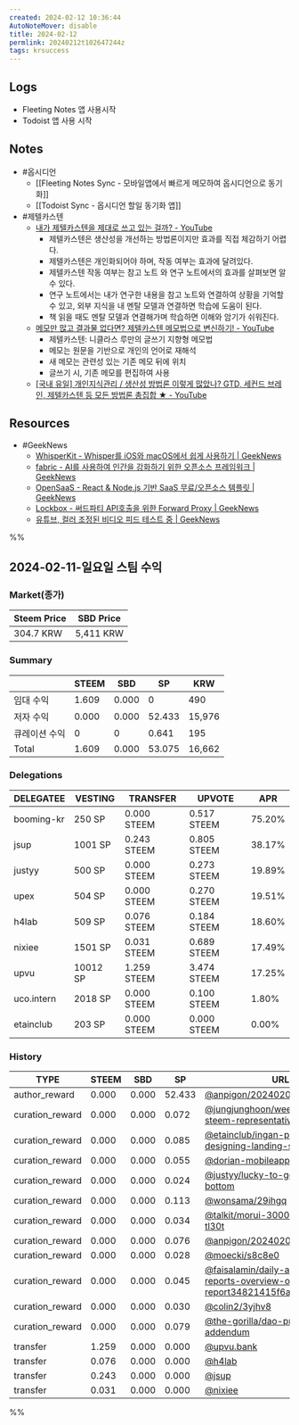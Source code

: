 ```yaml
---
created: 2024-02-12 10:36:44
AutoNoteMover: disable
title: 2024-02-12
permlink: 20240212t102647244z
tags: krsuccess
---
```


## Logs
- Fleeting Notes 앱 사용시작
- Todoist 앱 사용 시작

## Notes
- #옵시디언
	- [[Fleeting Notes Sync - 모바일앱에서 빠르게 메모하여 옵시디언으로 동기화]]
	- [[Todoist Sync - 옵시디언 할일 동기화 앱]]
- #제텔카스텐
	- [내가 제텔카스텐을 제대로 쓰고 있는 걸까? - YouTube](https://youtu.be/V8x2dxgabfs?si=O3gtwerg-mTgI6Gt)
		- 제텔카스텐은 생산성을 개선하는 방법론이지만 효과를 직접 체감하기 어렵다.
		- 제텔카스텐은 개인화되어야 하며, 작동 여부는 효과에 달려있다.
		- 제텔카스텐 작동 여부는 참고 노트 와 연구 노트에서의 효과를 살펴보면 알 수 있다.
		- 연구 노트에서는 내가 연구한 내용을 참고 노트와 연결하여 상황을 기억할 수 있고, 외부 지식을 내 멘탈 모델과 연결하면 학습에 도움이 된다.
		- 책 읽을 때도 멘탈 모델과 연결해가며 학습하면 이해와 암기가 쉬워진다.
	- [메모만 많고 결과물 없다면? 제텔카스텐 메모법으로 변신하기! - YouTube](https://youtu.be/CoGFEoFXQT8?si=LEST3q6q2E3iC6cT)
		- 제텔카스텐: 니클라스 루만의 글쓰기 지향형 메모법
		- 메모는 원문을 기반으로 개인의 언어로 재해석
		- 새 메모는 관련성 있는 기존 메모 뒤에 위치
		- 글쓰기 시, 기존 메모를 편집하여 사용
	- [[국내 유일] 개인지식관리 / 생산성 방법론 이렇게 많았나? GTD, 세컨드 브레인, 제텔카스텐 등 모든 방법론 총집합 ★ - YouTube](https://youtu.be/RyZzJb3QFVU?si=hgyI9J87uZIqx7LV)

## Resources
- #GeekNews
	- [WhisperKit - Whisper를 iOS와 macOS에서 쉽게 사용하기 | GeekNews](https://news.hada.io/topic?id=13304)
	- [fabric - AI를 사용하여 인간을 강화하기 위한 오픈소스 프레임워크 | GeekNews](https://news.hada.io/topic?id=13305)
	- [OpenSaaS - React & Node.js 기반 SaaS 무료/오픈소스 템플릿 | GeekNews](https://news.hada.io/topic?id=13310)
	- [Lockbox - 써드파티 API호출을 위한 Forward Proxy | GeekNews](https://news.hada.io/topic?id=13315)
	- [유튜브, 컬러 조정된 비디오 피드 테스트 중 | GeekNews](https://news.hada.io/topic?id=13322)

%%

## 2024-02-11-일요일 스팀 수익

### Market(종가)
| Steem Price | SBD Price |
| --- | --- |
| 304.7 KRW | 5,411 KRW |

### Summary
| | STEEM | SBD | SP | KRW |
| --- | --- | --- | --- |--- |
| 임대 수익 | 1.609 | 0.000 | 0 | 490 |
| 저자 수익 | 0.000 | 0.000 | 52.433 | 15,976 |
| 큐레이션 수익 | 0 | 0 | 0.641 | 195 |
| Total | 1.609 | 0.000 | 53.075 | 16,662 |

### Delegations
| DELEGATEE | VESTING | TRANSFER | UPVOTE | APR |
| --- | --- | --- | --- | --- |
| booming-kr | 250 SP | 0.000 STEEM | 0.517 STEEM | 75.20% |
| jsup | 1001 SP | 0.243 STEEM | 0.805 STEEM | 38.17% |
| justyy | 500 SP | 0.000 STEEM | 0.273 STEEM | 19.89% |
| upex | 504 SP | 0.000 STEEM | 0.270 STEEM | 19.51% |
| h4lab | 509 SP | 0.076 STEEM | 0.184 STEEM | 18.60% |
| nixiee | 1501 SP | 0.031 STEEM | 0.689 STEEM | 17.49% |
| upvu | 10012 SP | 1.259 STEEM | 3.474 STEEM | 17.25% |
| uco.intern | 2018 SP | 0.000 STEEM | 0.100 STEEM | 1.80% |
| etainclub | 203 SP | 0.000 STEEM | 0.000 STEEM | 0.00% |

### History
| TYPE | STEEM | SBD | SP | URL |
| --- | --- | --- | --- | --- |
| author_reward | 0.000 | 0.000 | 52.433 | [@anpigon/20240204t135328872z](https://steemit.com/@anpigon/20240204t135328872z) |
| curation_reward | 0.000 | 0.000 | 0.072 | [@jungjunghoon/weekly-report-as-steem-representative-2-04-2023](https://steemit.com/@jungjunghoon/weekly-report-as-steem-representative-2-04-2023) |
| curation_reward | 0.000 | 0.000 | 0.085 | [@etainclub/ingan-project-designing-landing-screen](https://steemit.com/@etainclub/ingan-project-designing-landing-screen) |
| curation_reward | 0.000 | 0.000 | 0.055 | [@dorian-mobileapp/1211](https://steemit.com/@dorian-mobileapp/1211) |
| curation_reward | 0.000 | 0.000 | 0.024 | [@justyy/lucky-to-get-out-of-the-bottom](https://steemit.com/@justyy/lucky-to-get-out-of-the-bottom) |
| curation_reward | 0.000 | 0.000 | 0.113 | [@wonsama/29ihgq](https://steemit.com/@wonsama/29ihgq) |
| curation_reward | 0.000 | 0.000 | 0.034 | [@talkit/morui-30000mah-65w-tl30t](https://steemit.com/@talkit/morui-30000mah-65w-tl30t) |
| curation_reward | 0.000 | 0.000 | 0.076 | [@anpigon/20240204t135328872z](https://steemit.com/@anpigon/20240204t135328872z) |
| curation_reward | 0.000 | 0.000 | 0.028 | [@moecki/s8c8e0](https://steemit.com/@moecki/s8c8e0) |
| curation_reward | 0.000 | 0.000 | 0.045 | [@faisalamin/daily-activity-reports-overview-or-weekly-report34821415f6a65est](https://steemit.com/@faisalamin/daily-activity-reports-overview-or-weekly-report34821415f6a65est) |
| curation_reward | 0.000 | 0.000 | 0.030 | [@colin2/3yjhv8](https://steemit.com/@colin2/3yjhv8) |
| curation_reward | 0.000 | 0.000 | 0.079 | [@the-gorilla/dao-proposal-addendum](https://steemit.com/@the-gorilla/dao-proposal-addendum) |
| transfer | 1.259 | 0.000 | 0.000 | [@upvu.bank](https://steemit.com/@upvu.bank) |
| transfer | 0.076 | 0.000 | 0.000 | [@h4lab](https://steemit.com/@h4lab) |
| transfer | 0.243 | 0.000 | 0.000 | [@jsup](https://steemit.com/@jsup) |
| transfer | 0.031 | 0.000 | 0.000 | [@nixiee](https://steemit.com/@nixiee) |

%%
